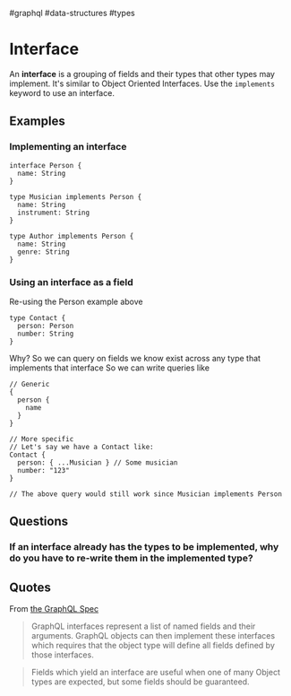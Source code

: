 #graphql #data-structures #types

# Interface
An **interface** is a grouping of fields and their types that other types may implement.
It's similar to Object Oriented Interfaces.
Use the `implements` keyword to use an interface.

## Examples
### Implementing an interface
```
interface Person {
  name: String
}

type Musician implements Person {
  name: String
  instrument: String
}

type Author implements Person {
  name: String
  genre: String
}
```

### Using an interface as a field
Re-using the Person example above
```
type Contact {
  person: Person
  number: String
}
```

Why?
So we can query on fields we know exist across any type that implements that interface 
So we can write queries like
```
// Generic
{
  person {
    name
  }
}

// More specific
// Let's say we have a Contact like:
Contact {
  person: { ...Musician } // Some musician
  number: "123"
}

// The above query would still work since Musician implements Person
```

## Questions
### If an interface already has the types to be implemented, why do you have to re-write them in the implemented type?

## Quotes
From [the GraphQL Spec](https://spec.graphql.org/June2018/#sec-Interfaces)

> GraphQL interfaces represent a list of named fields and their arguments. GraphQL objects can then implement these interfaces which requires that the object type will define all fields defined by those interfaces.

> Fields which yield an interface are useful when one of many Object types are expected, but some fields should be guaranteed.